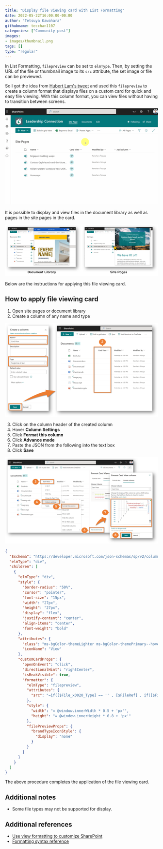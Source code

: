 ```yaml
---
title: "Display file viewing card with List Formatting"
date: 2022-05-22T16:00:00-00:00
author: "Tetsuya Kawahara"
githubname: tecchan1107
categories: ["Community post"]
images:
- images/thumbnail.png
tags: []
type: "regular"
---
```


In List Formatting, `filepreview` can be set to `elmType`. Then, by setting the URL of the file or thumbnail image to its `src` attribute, the set image or file can be previewed.

So I got the idea from [Hubert Lam's tweet](https://twitter.com/z3019494/status/1526424899060846597) and used this `filepreview` to create a column format that displays files on a custom card for quick and easy file viewing. With this column format, you can view files without having to transition between screens.

![sample](images/sample.gif)

It is possible to display and view files in the document library as well as pages in the site pages in the card.

![document-library-and-site-pages](images/document-library-and-site-pages.png)

Below are the instructions for applying this file viewing card.

## How to apply file viewing card

1. Open site pages or document library
2. Create a column of any name and type

![sample](images/create-column.png)

3. Click on the column header of the created column
4. Hover **Column Settings**
5. Click **Format this column**
6. Click **Advance mode**
7. Paste the JSON from the following into the text box
8. Click **Save**

![sample](images/how-to-apply-column-formatting.png)

``` json
{
  "$schema": "https://developer.microsoft.com/json-schemas/sp/v2/column-formatting.schema.json",
  "elmType": "div",
  "children": [
    {
      "elmType": "div",
      "style": {
        "border-radius": "50%",
        "cursor": "pointer",
        "font-size": "15px",
        "width": "27px",
        "height": "27px",
        "display": "flex",
        "justify-content": "center",
        "align-items": "center",
        "font-weight": "bold"
      },
      "attributes": {
        "class": "ms-bgColor-themeLighter ms-bgColor-themePrimary--hover ms-fontColor-neutralPrimary ms-fontColor-white--hover",
        "iconName": "View"
      },
      "customCardProps": {
        "openOnEvent": "click",
        "directionalHint": "rightCenter",
        "isBeakVisible": true,
        "formatter": {
          "elmType": "filepreview",
          "attributes": {
            "src": "=if([$File_x0020_Type] == '' , [$FileRef] , if([$File_x0020_Type] == 'docx' || [$File_x0020_Type] == 'dotx' || [$File_x0020_Type] == 'dotm' || [$File_x0020_Type] == 'docm' || [$File_x0020_Type] == 'docb' || [$File_x0020_Type] == 'pptx' || [$File_x0020_Type] == 'pptm' || [$File_x0020_Type] == 'potx' || [$File_x0020_Type] == 'potm' || [$File_x0020_Type] == 'ppam' || [$File_x0020_Type] == 'ppsx' || [$File_x0020_Type] == 'ppsm' || [$File_x0020_Type] == 'sldx' || [$File_x0020_Type] == 'sldm' || [$File_x0020_Type] == 'vsdx' || [$File_x0020_Type] == 'xlsx' || [$File_x0020_Type] == 'xlsm' || [$File_x0020_Type] == 'xltx' || [$File_x0020_Type] == 'xltm', @currentWeb +'/_layouts/15/WopiFrame.aspx?sourcedoc=' + [$FileRef] + '&action=view' , @currentWeb +'/_layouts/15/embed.aspx?UniqueId=' + [$UniqueId] + '&client_id=FileViewerWebPart&showNewWindow=true&embed={\"af\":false,\"p\":1,\"z\":\"width\"}&auth=readwrite')"
          },
          "style": {
            "width": "= @window.innerWidth * 0.5 + 'px'",
            "height": "= @window.innerHeight * 0.8 + 'px'"
          },
          "filePreviewProps": {
            "brandTypeIconStyle": {
              "display": "none"
            }
          }
        }
      }
    }
  ]
}
```

The above procedure completes the application of the file viewing card.

## Additional notes

- Some file types may not be supported for display.

## Additional references

- [Use view formatting to customize SharePoint](https://docs.microsoft.com/sharepoint/dev/declarative-customization/view-formatting)
- [Formatting syntax reference](https://docs.microsoft.com/en-us/sharepoint/dev/declarative-customization/formatting-syntax-reference)